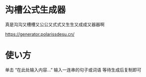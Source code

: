 # 沟槽公式生成器
真是沟沟又槽槽又公公又式式又生生又成成又器器啊

https://generator.polarissdesu.cn/

# 使い方
单击 “在此处输入内容...”
输入一连串的句子或词语
等待生成后复制即可
